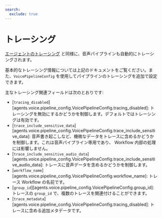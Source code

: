 ```yaml
---
search:
  exclude: true
---
```

# トレーシング

[エージェントのトレーシング](../tracing.md) と同様に、音声パイプラインも自動的にトレーシングされます。

基本的なトレーシング情報については上記のドキュメントをご覧ください。また、`VoicePipelineConfig` を使用してパイプラインのトレーシングを追加で設定できます。

主なトレーシング関連フィールドは次のとおりです:

-   [`tracing_disabled`][agents.voice.pipeline_config.VoicePipelineConfig.tracing_disabled]: トレーシングを無効にするかどうかを制御します。デフォルトではトレーシングは有効です。  
-   [`trace_include_sensitive_data`][agents.voice.pipeline_config.VoicePipelineConfig.trace_include_sensitive_data]: 音声書き起こしなど、機微なデータをトレースに含めるかどうかを制御します。これは音声パイプライン専用であり、 Workflow 内部の処理には影響しません。  
-   [`trace_include_sensitive_audio_data`][agents.voice.pipeline_config.VoicePipelineConfig.trace_include_sensitive_audio_data]: トレースに音声データを含めるかどうかを制御します。  
-   [`workflow_name`][agents.voice.pipeline_config.VoicePipelineConfig.workflow_name]: トレース Workflow の名前です。  
-   [`group_id`][agents.voice.pipeline_config.VoicePipelineConfig.group_id]: トレースの `group_id` で、複数のトレースを関連付けることができます。  
-   [`trace_metadata`][agents.voice.pipeline_config.VoicePipelineConfig.tracing_disabled]: トレースに含める追加メタデータです。
